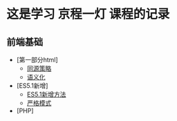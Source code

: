 # 这是学习 京程一灯 课程的记录
## 前端基础
* [第一部分html]
   * [同源策略](./html/同源策略.md "同源策略")
   * [语义化](./html/语义化.md "语义化")
* [ES5.1新增]
   * [ES5.1新增方法](./ES5.1-new/ES5新增.md "新增方法")
   * [严格模式](./ES5.1-new/strict.md "严格模式")
* [PHP]